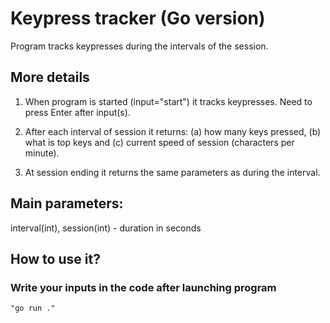 # Keypress tracker (Go version)

Program tracks keypresses during the intervals of the session.

## More details
1. When program is started (input="start") it tracks keypresses. Need to press Enter after input(s).

2. After each interval of session it returns: 
(a) how many keys pressed, 
(b) what is top keys and (c) current speed of session (characters per minute).

3. At session ending it returns the same parameters as during the interval.

## Main parameters:
interval(int), session(int) - duration in seconds

## How to use it?
### Write your inputs in the code after launching program
`"go run ."`